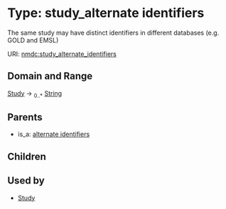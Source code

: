 
# Type: study_alternate identifiers


The same study may have distinct identifiers in different databases (e.g. GOLD and EMSL)

URI: [nmdc:study_alternate_identifiers](https://microbiomedata/meta/study_alternate_identifiers)


## Domain and Range

[Study](Study.md) ->  <sub>0..*</sub> [String](types/String.md)

## Parents

 *  is_a: [alternate identifiers](alternate_identifiers.md)

## Children


## Used by

 * [Study](Study.md)
